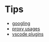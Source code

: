 # Tips

* [googling](#content/tips/googling)
* [proxy usages](#content/tips/proxy)
* [vscode plugins](#content/tips/vscode-plugin)
